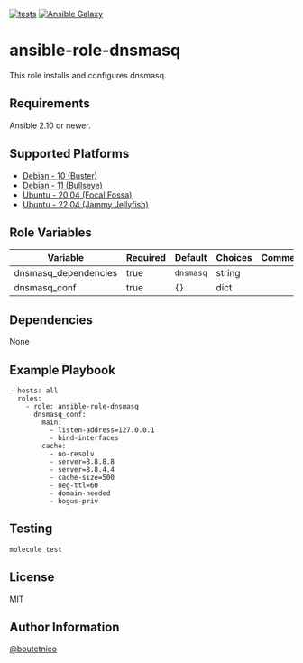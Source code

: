 [![tests](https://github.com/boutetnico/ansible-role-dnsmasq/workflows/Test%20ansible%20role/badge.svg)](https://github.com/boutetnico/ansible-role-dnsmasq/actions?query=workflow%3A%22Test+ansible+role%22)
[![Ansible Galaxy](https://img.shields.io/badge/galaxy-boutetnico.dnsmasq-blue.svg)](https://galaxy.ansible.com/boutetnico/dnsmasq)

ansible-role-dnsmasq
====================

This role installs and configures dnsmasq.

Requirements
------------

Ansible 2.10 or newer.

Supported Platforms
-------------------

- [Debian - 10 (Buster)](https://wiki.debian.org/DebianBuster)
- [Debian - 11 (Bullseye)](https://wiki.debian.org/DebianBullseye)
- [Ubuntu - 20.04 (Focal Fossa)](http://releases.ubuntu.com/20.04/)
- [Ubuntu - 22.04 (Jammy Jellyfish)](http://releases.ubuntu.com/22.04/)

Role Variables
--------------

| Variable             | Required | Default             | Choices   | Comments                                 |
|----------------------|----------|---------------------|-----------|------------------------------------------|
| dnsmasq_dependencies | true     | `dnsmasq`           | string    |                                          |
| dnsmasq_conf         | true     | `{}`                | dict      |                                          |

Dependencies
------------

None

Example Playbook
----------------

    - hosts: all
      roles:
        - role: ansible-role-dnsmasq
          dnsmasq_conf:
            main:
              - listen-address=127.0.0.1
              - bind-interfaces
            cache:
              - no-resolv
              - server=8.8.8.8
              - server=8.8.4.4
              - cache-size=500
              - neg-ttl=60
              - domain-needed
              - bogus-priv

Testing
-------

    molecule test

License
-------

MIT

Author Information
------------------

[@boutetnico](https://github.com/boutetnico)
